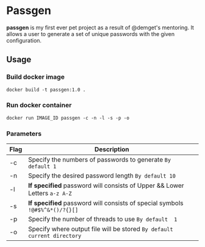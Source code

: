 # Passgen

**passgen** is my first ever pet project as a result of @demget's mentoring. It allows a user to generate a set of unique passwords with the given configuration.

## Usage
### Build docker image 
```dockerfile
docker build -t passgen:1.0 .
```
### Run docker container
```dockerfile
docker run IMAGE_ID passgen -c -n -l -s -p -o
```
### Parameters

| Flag | Description                                                                        |
|------|------------------------------------------------------------------------------------|
| -c   | Specify the numbers of passwords to generate  ```By default 1```                   |
| -n   | Specify the desired password length ```By default 10```                            |
| -l   | **If specified** password will consists of Upper && Lower Letters ```a-z A-Z```    |
| -s   | **If specified** password will consists of special symbols  ```!@#$%^&*()/?{}[]``` |                   |
| -p   | Specify the number of threads to use ```By default  1```                           |
| -o   | Specify where output file will be stored ```By default current directory```        |

